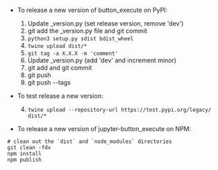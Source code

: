 - To release a new version of button_execute on PyPI:

  1. Update _version.py (set release version, remove 'dev')
  2. git add the _version.py file and git commit
  3. `python3 setup.py sdist bdist_wheel`
  4. `twine upload dist/*`
  5. `git tag -a X.X.X -m 'comment'`
  6. Update _version.py (add 'dev' and increment minor)
  7. git add and git commit
  8. git push
  9. git push --tags

- To test release a new version:

  4. `twine upload --repository-url https://test.pypi.org/legacy/ dist/*`

- To release a new version of jupyter-button_execute on NPM:

```
# clean out the `dist` and `node_modules` directories
git clean -fdx
npm install
npm publish
```